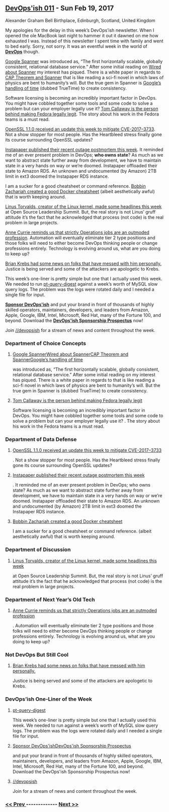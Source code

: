 ## [DevOps'ish 011](https://devopsish.com/011) - Sun Feb 19, 2017

Alexander Graham Bell Birthplace, Edinburgh, Scotland, United Kingdom

My apologies for the delay in this week’s DevOps’ish newsletter. When I opened the ole MacBook last night to hammer it out it dawned on me how exhausted I was. Instead of this newsletter I spent time with family and went to bed early. Sorry, not sorry. It was an eventful week in the world of <a href="https://devopsish.com/"><strong>DevOps</strong></a> though.

<a href="https://cloud.google.com/spanner/">Google Spanner</a> was introduced as, “The first horizontally scalable, globally consistent, relational database service.” After some initial reading on <a href="https://www.wired.com/2017/02/spanner-google-database-harnessed-time-now-open-everyone/">Wired about Spanner</a> my interest has piqued. There is a white paper in regards to <a href="https://cloud.google.com/spanner/docs/whitepapers/SpannerAndCap.pdf">CAP Theorem and Spanner</a> that is like reading a sci-fi novel in which laws of physics are bent to humanity’s will. But the true gem in Spanner is <a href="http://static.googleusercontent.com/media/research.google.com/en/us/archive/spanner-osdi2012.pdf">Google’s handling of time</a> (dubbed TrueTime) to create consistency.

Software licensing is becoming an incredibly important factor in DevOps. You might have cobbled together some tools and some code to solve a problem but can your employer legally use it? <a href="https://lwn.net/SubscriberLink/714524/0c495ef932cd49a8/">Tom Callaway is the person behind making Fedora legally legit</a>. The story about his work in the Fedora teams is a must read.

<a href="https://www.openssl.org/news/vulnerabilities.html#2017-3733">OpenSSL 1.1.0 received an update this week to mitigate CVE-2017–3733</a>. Not a show stopper for most people. Has the Heartbleed stress finally gone its course surrounding OpenSSL updates?

<a href="https://medium.com/making-instapaper/instapaper-outage-cause-recovery-3c32a7e9cc5f#.tz9u7z33m">Instapaper published their recent outage postmortem this week</a>. It reminded me of an ever present problem in DevOps; <strong>who owns state</strong>? As much as we want to abstract state further away from development, we have to maintain state in a very hands on way or we’re doomed. Instapaper offloaded their state to Amazon RDS. An unknown and undocumented (by Amazon) 2TB limit in ext3 doomed the Instapaper RDS instance.

I am a sucker for a good cheatsheet or command reference. <a href="http://linoxide.com/linux-how-to/docker-commands-cheat-sheet/">Bobbin Zachariah created a good Docker cheatsheet</a> (albeit aesthetically awful) that is worth keeping around.

<a href="https://www.theregister.co.uk/2017/02/15/think_different_shut_up_and_work_harder_says_linus_torvalds/">Linus Torvalds, creator of the Linux kernel, made some headlines this week</a> at Open Source Leadership Summit. But, the real story is not Linus’ gruff attitude it’s the fact that he acknowledged that process (not code) is the real problem in large projects.

<a href="https://medium.com/@anne_e_currie/kubernetes-the-destroyer-of-worlds-4615dec3027b#.jv62ksuu8">Anne Currie reminds us that strictly Operations jobs are an outmoded profession</a>. Automation will eventually eliminate tier 2 type positions and those folks will need to either become DevOps thinking people or change professions entirely. Technology is evolving around us, what are you doing to keep up?

<a href="https://krebsonsecurity.com/2017/02/men-who-sent-swat-team-heroin-to-my-home-sentenced/">Brian Krebs had some news on folks that have messed with him personally.</a> Justice is being served and some of the attackers are apologetic to Krebs.

This week’s one-liner is pretty simple but one that I actually used this week. We needed to run <a href="https://www.percona.com/software/database-tools/percona-toolkit">pt-query-digest</a> against a week’s worth of MySQL slow query logs. The problem was the logs were rotated daily and I needed a single file for input.

<a href="https://devopsish.com/sponsor/" title="Sponsor DevOps&#39;ish"><strong>Sponsor DevOps&#39;ish</strong></a> and put your brand in front of thousands of highly skilled operators, maintainers, developers, and leaders from Amazon, Apple, Google, IBM, Intel, Microsoft, Red Hat, many of the Fortune 100, and beyond. Download the <strong><a href="https://devopsi.sh/prospectus">DevOps&#39;ish Sponsorship Prospectus</a></strong> now!

Join <a href="https://www.reddit.com/r/devopsish/">/<span class="fa fa-reddit-alien fa-sm" aria-hidden="true"></span>/devopsish</a> for a stream of news and content throughout the week.

### Department of Choice Concepts

1. [Google SpannerWired about SpannerCAP Theorem and SpannerGoogle’s handling of time](https://cloud.google.com/spanner/)

    was introduced as, “The first horizontally scalable, globally consistent, relational database service.” After some initial reading on  my interest has piqued. There is a white paper in regards to  that is like reading a sci-fi novel in which laws of physics are bent to humanity’s will. But the true gem in Spanner is  (dubbed TrueTime) to create consistency.
1. [Tom Callaway is the person behind making Fedora legally legit](https://lwn.net/SubscriberLink/714524/0c495ef932cd49a8/)

    Software licensing is becoming an incredibly important factor in DevOps. You might have cobbled together some tools and some code to solve a problem but can your employer legally use it? . The story about his work in the Fedora teams is a must read.
### Department of Data Defense

1. [OpenSSL 1.1.0 received an update this week to mitigate CVE-2017–3733](https://www.openssl.org/news/vulnerabilities.html#2017-3733)

    . Not a show stopper for most people. Has the Heartbleed stress finally gone its course surrounding OpenSSL updates?
1. [Instapaper published their recent outage postmortem this week](https://medium.com/making-instapaper/instapaper-outage-cause-recovery-3c32a7e9cc5f#.tz9u7z33m)

    . It reminded me of an ever present problem in DevOps; who owns state? As much as we want to abstract state further away from development, we have to maintain state in a very hands on way or we’re doomed. Instapaper offloaded their state to Amazon RDS. An unknown and undocumented (by Amazon) 2TB limit in ext3 doomed the Instapaper RDS instance.
1. [Bobbin Zachariah created a good Docker cheatsheet](http://linoxide.com/linux-how-to/docker-commands-cheat-sheet/)

    I am a sucker for a good cheatsheet or command reference.  (albeit aesthetically awful) that is worth keeping around.
### Department of Discussion

1. [Linus Torvalds, creator of the Linux kernel, made some headlines this week](https://www.theregister.co.uk/2017/02/15/think_different_shut_up_and_work_harder_says_linus_torvalds/)

    at Open Source Leadership Summit. But, the real story is not Linus’ gruff attitude it’s the fact that he acknowledged that process (not code) is the real problem in large projects.
### Department of Next Year’s Old Tech

1. [Anne Currie reminds us that strictly Operations jobs are an outmoded profession](https://medium.com/@anne_e_currie/kubernetes-the-destroyer-of-worlds-4615dec3027b#.jv62ksuu8)

    . Automation will eventually eliminate tier 2 type positions and those folks will need to either become DevOps thinking people or change professions entirely. Technology is evolving around us, what are you doing to keep up?
### Not DevOps But Still Cool

1. [Brian Krebs had some news on folks that have messed with him personally.](https://krebsonsecurity.com/2017/02/men-who-sent-swat-team-heroin-to-my-home-sentenced/)

    Justice is being served and some of the attackers are apologetic to Krebs.
### DevOps’ish One-Liner of the Week

1. [pt-query-digest](https://www.percona.com/software/database-tools/percona-toolkit)

    This week’s one-liner is pretty simple but one that I actually used this week. We needed to run  against a week’s worth of MySQL slow query logs. The problem was the logs were rotated daily and I needed a single file for input.
1. [Sponsor DevOps'ishDevOps'ish Sponsorship Prospectus](https://devopsish.com/sponsor/)

    and put your brand in front of thousands of highly skilled operators, maintainers, developers, and leaders from Amazon, Apple, Google, IBM, Intel, Microsoft, Red Hat, many of the Fortune 100, and beyond. Download the DevOps'ish Sponsorship Prospectus now!
1. [//devopsish](https://www.reddit.com/r/devopsish/)

    Join  for a stream of news and content throughout the week.

### [ << Prev ](sreweekly-10.md) ------------- [ Next >> ](sreweekly-12.md)